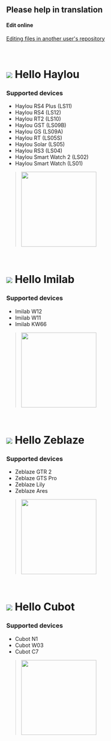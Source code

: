 ## Please help in translation

#### Edit online
[Editing files in another user's repository](https://docs.github.com/en/github/managing-files-in-a-repository/editing-files-in-another-users-repository)

<br>

# <img src="https://play-lh.googleusercontent.com/IRN8GXZC_LcV_JmlaqrEkfeigS3aMrEqItatKO7e53nkAX47PQuPz8loYV0erQPh3w=s48-rw"> Hello Haylou
### Supported devices
- Haylou RS4 Plus (LS11)
- Haylou RS4 (LS12)
- Haylou RT2 (LS10)
- Haylou GST (LS09B)
- Haylou GS (LS09A)
- Haylou RT (LS05S)
- Haylou Solar (LS05)
- Haylou RS3 (LS04)
- Haylou Smart Watch 2 (LS02)
- Haylou Smart Watch (LS01)
><a href="https://play.google.com/store/apps/details?id=hu.tiborsosdevs.haylou.hello" target="_blank">
><img src="https://play.google.com/intl/en_us/badges/static/images/badges/en_badge_web_generic.png" width="200">
></a>

<br>

# <img src="https://play-lh.googleusercontent.com/sIm_hSJg4qsanVoZRSvH-D7W1VRjskf-Vh75r1uwdmamCBotUNMasdhQBe1vhtjEba9K=s48-rw"> Hello Imilab
### Supported devices
- Imilab W12
- Imilab W11
- Imilab KW66
><a href="https://play.google.com/store/apps/details?id=hu.tiborsosdevs.imilab.hello" target="_blank">
><img src="https://play.google.com/intl/en_us/badges/static/images/badges/en_badge_web_generic.png" width="200">
></a>

<br>

# <img src="https://play-lh.googleusercontent.com/dn0iS7KiPmHd6dNuw2Mkl2mWv_AA8fJLzo3k9uoOT6ebpp_ObvhCqZBSYu5MiQD9SA=s48-rw"> Hello Zeblaze
### Supported devices
- Zeblaze GTR 2
- Zeblaze GTS Pro
- Zeblaze Lily
- Zeblaze Ares
><a href="https://play.google.com/store/apps/details?id=hu.tiborsosdevs.zeblaze.hello" target="_blank">
><img src="https://play.google.com/intl/en_us/badges/static/images/badges/en_badge_web_generic.png" width="200">
></a>

<br>

# <img src="https://play-lh.googleusercontent.com/xX8gICXEGSKvWSeeYbutolsA5axpy79qz28OQjS2kgFmj_k0nGh_LcWOhQ5v1puFhA=s48-rw"> Hello Cubot
### Supported devices
- Cubot N1
- Cubot W03
- Cubot C7
><a href="https://play.google.com/store/apps/details?id=hu.tiborsosdevs.cubot.hello" target="_blank">
><img src="https://play.google.com/intl/en_us/badges/static/images/badges/en_badge_web_generic.png" width="200">
></a>

